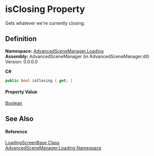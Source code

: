 # isClosing Property


Gets whatever we're currently closing.



## Definition
**Namespace:** <a href="N_AdvancedSceneManager_Loading">AdvancedSceneManager.Loading</a>  
**Assembly:** AdvancedSceneManager (in AdvancedSceneManager.dll) Version: 0.0.0.0

**C#**
``` C#
public bool isClosing { get; }
```



#### Property Value
<a href="https://learn.microsoft.com/dotnet/api/system.boolean" target="_blank" rel="noopener noreferrer">Boolean</a>

## See Also


#### Reference
<a href="T_AdvancedSceneManager_Loading_LoadingScreenBase">LoadingScreenBase Class</a>  
<a href="N_AdvancedSceneManager_Loading">AdvancedSceneManager.Loading Namespace</a>  
